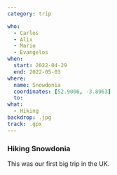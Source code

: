 ```yaml
---
category: trip

who:
  - Carlos
  - Alix
  - Mario
  - Evangelos
when:
  start: 2022-04-29
  end: 2022-05-03
where:
  name: Snowdonia
  coordinates: [52.9006, -3.8963]
  to:
what: 
  - Hiking
backdrop: .jpg
track: .gpx
---
```


### Hiking Snowdonia

This was our first big trip in the UK.
